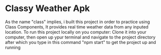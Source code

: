 # Classy Weather Apk

As the name "class" implies, i built this project in order to practice using Class Components, It provides real time weather data from any inputed location.
To run this project locally on you computer: Clone it into your computer, then open up ypur terminal and navigate to the project directory after which you type in this command "npm start" to get the project up and running
